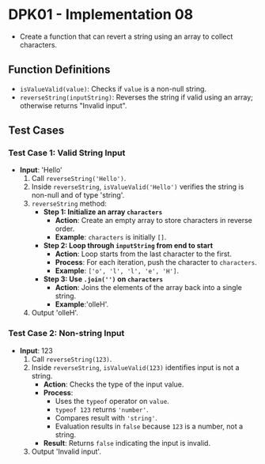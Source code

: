 # DPK01 - Implementation 08
- Create a function that can revert a string using an array to collect characters.

## Function Definitions
- `isValueValid(value)`: Checks if `value` is a non-null string.
- `reverseString(inputString)`: Reverses the string if valid using an array; otherwise returns "Invalid input".

## Test Cases
### Test Case 1: Valid String Input
- **Input**: 'Hello'
  1. Call `reverseString('Hello')`.
  2. Inside `reverseString`, `isValueValid('Hello')` verifies the string is non-null and of type 'string'.
  3. `reverseString` method:
     - **Step 1: Initialize an array `characters`**
       - **Action**: Create an empty array to store characters in reverse order.
       - **Example**: `characters` is initially `[]`.
     - **Step 2: Loop through `inputString` from end to start**
       - **Action**: Loop starts from the last character to the first.
       - **Process**: For each iteration, push the character to `characters`.
       - **Example**: `['o', 'l', 'l', 'e', 'H']`.
     - **Step 3: Use `.join('')` on `characters`**
       - **Action**: Joins the elements of the array back into a single string.
       - **Example**:'olleH'.
  4. Output 'olleH'.

### Test Case 2: Non-string Input
- **Input**: 123
  1. Call `reverseString(123)`.
  2. Inside `reverseString`, `isValueValid(123)` identifies input is not a string.
     - **Action**: Checks the type of the input value.
     - **Process**:
       - Uses the `typeof` operator on `value`.
       - `typeof 123` returns `'number'`.
       - Compares result with `'string'`.
       - Evaluation results in `false` because `123` is a number, not a string.
     - **Result**: Returns `false` indicating the input is invalid.
  3. Output 'Invalid input'.
